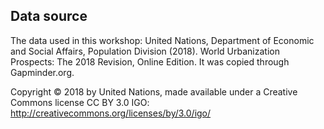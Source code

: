 ## Data source

The data used in this workshop: United Nations, Department of Economic and Social Affairs, Population Division (2018). World Urbanization Prospects: The 2018 Revision, Online Edition. It was copied through Gapminder.org.

Copyright © 2018 by United Nations, made available under a Creative Commons license CC BY 3.0 IGO: http://creativecommons.org/licenses/by/3.0/igo/					
